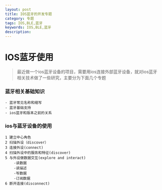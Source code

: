 ```yaml
---
layout: post
title: IOS蓝牙的开发专题
category: 专题
tags: IOS,BLE,蓝牙
keywords: IOS,BLE,蓝牙
description: 
---
```


# IOS蓝牙使用

> 最近做一个ios蓝牙设备的项目，需要用ios连接外部蓝牙设备，就对ios蓝牙相关技术做了一些研究，主要分为下面几个专题

### 蓝牙相关基础知识

    - 蓝牙常见名称和缩写
    - 蓝牙基础支持
    - ios蓝牙和版本之前的关系

### ios与蓝牙设备的使用

    1 建立中心角色
    2 扫描外设（discover）
    3 连接外设(connect)
    4 扫描外设中的服务和特征(discover)
    5 与外设做数据交互(explore and interact)
        -读数据
        -读描述
        -写数据
        -订阅数据
    6 断开连接(disconnect)








[1]: /2013/04/23/deploy-jeklly-blog.html
[2]: http://jekyllrb.com/docs/structure/
[3]: http://jekyllrb.com/docs/templates/
[4]: http://docs.shopify.com/themes/liquid-basics
[5]: http://jekyllrb.com/docs/variables/
[6]: https://github.com/coolnameismy/coolnameismy.github.io